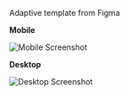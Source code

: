 
Adaptive template from Figma

**Mobile**

![Mobile Screenshot](https://cdn1.savepice.ru/uploads/2020/9/1/0884fc1275aace11a9ce91bc9d8146a4-full.png)

**Desktop**

![Desktop Screenshot](https://cdn1.savepice.ru/uploads/2020/9/1/5fcbb44f6f96827790467df59a667b8b-full.png)
